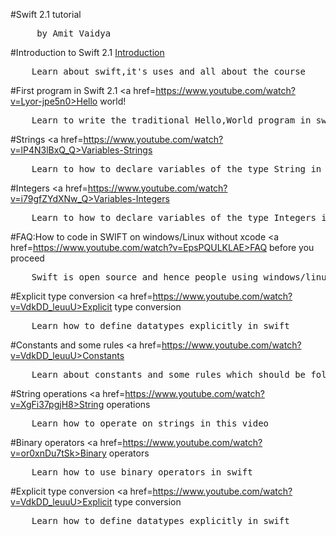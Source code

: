 #Swift 2.1 tutorial
<pre>     by Amit Vaidya</pre>

#Introduction to Swift 2.1
<a href=https://youtu.be/czt5dKnxirQ>Introduction</a>
<pre>    Learn about swift,it's uses and all about the course</pre> 

#First program in Swift 2.1
<a href=https://www.youtube.com/watch?v=Lyor-jpe5n0>Hello world!</a>
<pre>    Learn to write the traditional Hello,World program in swift!</pre> 

#Strings
<a href=https://www.youtube.com/watch?v=lP4N3lBxQ_Q>Variables-Strings</a>
<pre>    Learn to how to declare variables of the type String in swift</pre> 

#Integers
<a href=https://www.youtube.com/watch?v=i79gfZYdXNw_Q>Variables-Integers</a>
<pre>    Learn to how to declare variables of the type Integers in swift also check out boolean type in swift</pre>

#FAQ:How to code in SWIFT on windows/Linux without xcode
<a href=https://www.youtube.com/watch?v=EpsPQULKLAE>FAQ before you proceed</a>
<pre>    Swift is open source and hence people using windows/linux can also try coding in swift</pre>

#Explicit type conversion
<a href=https://www.youtube.com/watch?v=VdkDD_leuuU>Explicit type conversion</a>
<pre>    Learn how to define datatypes explicitly in swift</pre>


#Constants and some rules
<a href=https://www.youtube.com/watch?v=VdkDD_leuuU>Constants</a>
<pre>    Learn about constants and some rules which should be followed while writing swift code</pre>

#String operations
<a href=https://www.youtube.com/watch?v=XgFi37pgjH8>String operations</a>
<pre>    Learn how to operate on strings in this video</pre>

#Binary operators
<a href=https://www.youtube.com/watch?v=or0xnDu7tSk>Binary operators</a>
<pre>    Learn how to use binary operators in swift</pre>

#Explicit type conversion
<a href=https://www.youtube.com/watch?v=VdkDD_leuuU>Explicit type conversion</a>
<pre>    Learn how to define datatypes explicitly in swift</pre>
